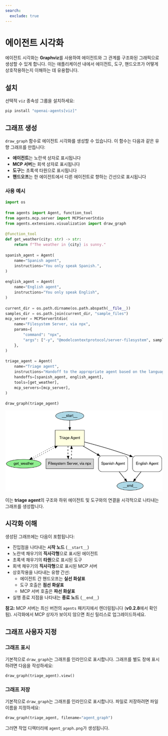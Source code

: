 ```yaml
---
search:
  exclude: true
---
```

# 에이전트 시각화

에이전트 시각화는 **Graphviz**를 사용하여 에이전트와 그 관계를 구조화된 그래픽으로 생성할 수 있게 합니다. 이는 애플리케이션 내에서 에이전트, 도구, 핸드오프가 어떻게 상호작용하는지 이해하는 데 유용합니다.

## 설치

선택적 `viz` 종속성 그룹을 설치하세요:

```bash
pip install "openai-agents[viz]"
```

## 그래프 생성

`draw_graph` 함수로 에이전트 시각화를 생성할 수 있습니다. 이 함수는 다음과 같은 유향 그래프를 만듭니다:

- **에이전트**는 노란색 상자로 표시됩니다
- **MCP 서버**는 회색 상자로 표시됩니다
- **도구**는 초록색 타원으로 표시됩니다
- **핸드오프**는 한 에이전트에서 다른 에이전트로 향하는 간선으로 표시됩니다

### 사용 예시

```python
import os

from agents import Agent, function_tool
from agents.mcp.server import MCPServerStdio
from agents.extensions.visualization import draw_graph

@function_tool
def get_weather(city: str) -> str:
    return f"The weather in {city} is sunny."

spanish_agent = Agent(
    name="Spanish agent",
    instructions="You only speak Spanish.",
)

english_agent = Agent(
    name="English agent",
    instructions="You only speak English",
)

current_dir = os.path.dirname(os.path.abspath(__file__))
samples_dir = os.path.join(current_dir, "sample_files")
mcp_server = MCPServerStdio(
    name="Filesystem Server, via npx",
    params={
        "command": "npx",
        "args": ["-y", "@modelcontextprotocol/server-filesystem", samples_dir],
    },
)

triage_agent = Agent(
    name="Triage agent",
    instructions="Handoff to the appropriate agent based on the language of the request.",
    handoffs=[spanish_agent, english_agent],
    tools=[get_weather],
    mcp_servers=[mcp_server],
)

draw_graph(triage_agent)
```

![Agent Graph](../assets/images/graph.png)

이는 **triage agent**의 구조와 하위 에이전트 및 도구와의 연결을 시각적으로 나타내는 그래프를 생성합니다.

## 시각화 이해

생성된 그래프에는 다음이 포함됩니다:

- 진입점을 나타내는 **시작 노드** (`__start__`)
- 노란색 채우기의 **직사각형**으로 표시된 에이전트
- 초록색 채우기의 **타원**으로 표시된 도구
- 회색 채우기의 **직사각형**으로 표시된 MCP 서버
- 상호작용을 나타내는 유향 간선:
  - 에이전트 간 핸드오프는 **실선 화살표**
  - 도구 호출은 **점선 화살표**
  - MCP 서버 호출은 **파선 화살표**
- 실행 종료 지점을 나타내는 **종료 노드** (`__end__`)

**참고:** MCP 서버는 최신 버전의
`agents` 패키지에서 렌더링됩니다 (**v0.2.8**에서 확인됨). 시각화에서 MCP 상자가 보이지 않으면 최신 릴리스로 업그레이드하세요.

## 그래프 사용자 지정

### 그래프 표시
기본적으로 `draw_graph`는 그래프를 인라인으로 표시합니다. 그래프를 별도 창에 표시하려면 다음을 작성하세요:

```python
draw_graph(triage_agent).view()
```

### 그래프 저장
기본적으로 `draw_graph`는 그래프를 인라인으로 표시합니다. 파일로 저장하려면 파일 이름을 지정하세요:

```python
draw_graph(triage_agent, filename="agent_graph")
```

그러면 작업 디렉터리에 `agent_graph.png`가 생성됩니다.